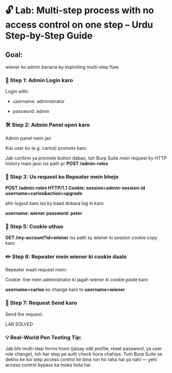 # 🔓 Lab: Multi-step process with no access control on one step – Urdu Step-by-Step Guide

## Goal: 
wiener ko admin banana by exploiting multi-step flaw.

### 🧩 Step 1: Admin Login karo

Login with:

- username: administrator  

- password: admin

### 🛠️ Step 2: Admin Panel open karo

Admin panel mein jao

Kisi user ko (e.g. carlos) promote karo

Jab confirm ya promote button dabao, toh Burp Suite mein request ky HTTP history main jaon iss path pr **POST /admin-roles**

### 🧪 Step 3: Us request ko Repeater mein bhejo

**POST /admin-roles HTTP/1.1** 
**Cookie: session=admin-session-id**
**username=carlos&action=upgrade** 

phir logout karo iss ky baad dobara log in karo

**username: wiener**
**password: peter**

### 🍪 Step 5: Cookie uthao

**GET /my-account?id=wiener** iss path sy wiener ki session cookie copy karo

### ✏️ Step 6: Repeater mein wiener ki cookie daalo

Repeater waali request mein:

Cookie: line mein administrator ki jagah wiener ki cookie paste karo

**username=carlos** ko change karo to **username=wiener**

### 🚀 Step 7: Request Send karo
Send the request.

LAB SOLVED

### 💡 Real-World Pen Testing Tip:
Jab bhi multi-step forms hoon (jaisay edit profile, reset password, ya user role change), toh har step pe auth check hona chahiye.
Tum Burp Suite se dekho ke koi step access control ke bina run ho raha hai ya nahi — yehi access control bypass ka moka hota hai.
